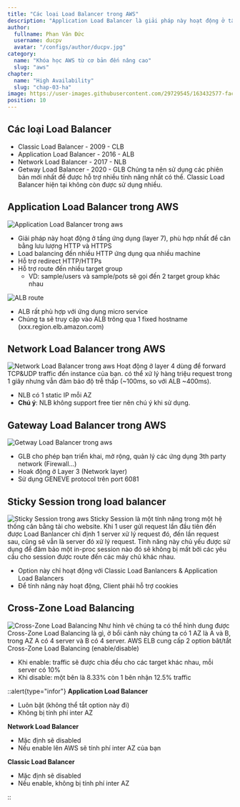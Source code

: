 ```yaml
---
title: "Các loại Load Balancer trong AWS"
description: "Application Load Balancer là giải pháp này hoạt động ở tầng ừng dụng (layer 7), phù hợp nhất để cân bằng lưu lượng HTTP và HTTPS. Gateway Load Balancer cho phép bạn triển khai, mở rộng, quản lý các ứng dụng 3th party network (Firewall...)"
author:
  fullname: Phan Văn Đức
  username: ducpv
  avatar: "/configs/author/ducpv.jpg"
category:
  name: "Khóa học AWS từ cơ bản đến nâng cao"
  slug: "aws"
chapter:
  name: "High Availability"
  slug: "chap-03-ha"
image: https://user-images.githubusercontent.com/29729545/163432577-faca8832-ac36-441c-8a62-2821101c2a29.png
position: 10
---
```


## Các loại Load Balancer

- Classic Load Balancer - 2009 - CLB
- Application Load Balancer - 2016 - ALB
- Network Load Balancer - 2017 - NLB
- Getway Load Balancer - 2020 - GLB Chúng ta nên sử dụng các phiên bản mới nhất để được hỗ trợ nhiều tính năng nhất có thể. Classic Load Balancer hiện tại không còn được sử dụng nhiều.

## Application Load Balancer trong AWS

![Application Load Balancer trong aws](https://d1.awsstatic.com/Digital%20Marketing/House/1up/products/elb/Product-Page-Diagram_Elastic-Load-Balancing_ALB_HIW%402x.cb3ce6cfd5dd549c99645ed51eef9e8be8a27aa3.png)

- Giải pháp này hoạt động ở tầng ứng dụng (layer 7), phù hợp nhất để cân bằng lưu lượng HTTP và HTTPS
- Load balancing đến nhiều HTTP ứng dụng qua nhiều machine
- Hỗ trợ redirect HTTP/HTTPs
- Hỗ trợ route đến nhiều target group
  - VD: sample/users và sample/pots sẽ gọi đến 2 target group khác nhau

![ALB route](https://user-images.githubusercontent.com/29729545/163432577-faca8832-ac36-441c-8a62-2821101c2a29.png)

- ALB rất phù hợp với ứng dụng micro service
- Chúng ta sẽ truy cập vào ALB trông qua 1 fixed hostname (xxx.region.elb.amazon.com)

## Network Load Balancer trong AWS

![Network Load Balancer trong aws](https://d1.awsstatic.com/Digital%20Marketing/House/1up/products/elb/Product-Page-Diagram_Elastic-Load-Balancing_NLB_HIW%402x.2f8ded8b565042980c4ad5f8ec57d6b2fafe54ba.png) Hoạt động ở layer 4 dùng để forward TCP&UDP traffic đến instance của bạn. có thể xử lý hàng triệu request trong 1 giây nhưng vẫn đảm bảo độ trễ thấp (~100ms, so với ALB ~400ms).

- NLB có 1 static IP mỗi AZ
- **Chú ý**: NLB không support free tier nên chú ý khi sử dụng.

## Gateway Load Balancer trong AWS

![Getway Load Balancer trong aws](https://d1.awsstatic.com/Digital%20Marketing/House/1up/products/elb/Product-Page-Diagram_Elastic-Load-Balancing_GWLB_HIW%402x.58547db68b537b4aa4b0cdf7e593a6415d588a09.png)

- GLB cho phép bạn triển khai, mở rộng, quản lý các ứng dụng 3th party network (Firewall...)
- Hoak động ở Layer 3 (Network layer)
- Sử dụng GENEVE protocol trên port 6081

## Sticky Session trong load balancer

![Sticky Session trong aws](https://user-images.githubusercontent.com/29729545/163432991-ae56d5dd-acf1-483a-a855-95cd36ad5657.png) Sticky Session là một tính năng trong một hệ thống cân bằng tải cho website. Khi 1 user gửi request lần đầu tiên đến được Load Banlancer chỉ định 1 server xử lý request đó, đến lần request sau, cũng sẽ vẫn là server đó xử lý request. Tính năng này chủ yếu được sử dụng để đảm bảo một in-proc session nào đó sẽ không bị mất bởi các yêu cầu cho session được route đến các máy chủ khác nhau.

- Option này chỉ hoạt động với Classic Load Banlancers & Application Load Balancers
- Để tính năng này hoạt động, Client phải hỗ trợ cookies

## Cross-Zone Load Balancing

![Cross-Zone Load Balancing](https://cloudacademy.com/wp-content/uploads/2019/08/Screen-Shot-2019-08-02-at-9.46.42-AM.png) Như hình vẽ chúng ta có thể hình dung được Cross-Zone Load Balancing là gì, ở bổi cảnh này chúng ta có 1 AZ là A và B, trong AZ A có 4 server và B có 4 server. AWS ELB cung cấp 2 option bât/tắt Cross-Zone Load Balancing (enable/disable)

- Khi enable: traffic sẽ được chia đều cho các target khác nhau, mỗi server có 10%
- Khi disable: một bên là 8.33% còn 1 bên nhận 12.5% traffic

::alert{type="infor"}
<strong> Application Load Balancer </strong>

  <ul>
    <li>Luôn bật (không thể tắt option này đi)</li>
    <li>Không bị tính phí inter AZ</li>
  </ul>
  <strong> Network Load Balancer </strong>
  <ul>
    <li>Mặc định sẽ disabled</li>
    <li>Nếu enable lên AWS sẽ tính phí inter AZ của bạn</li>
  </ul>
  <strong> Classic Load Balancer </strong>
  <ul>
    <li>Mặc định sẽ disabled</li>
    <li>Nếu enable, không bị tính phí inter AZ</li>
  </ul>
::
